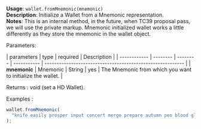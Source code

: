 **Usage**: `wallet.fromMnemonic(mnemonic)`  
**Description**: Initialize a Wallet from a Mnemonic representation.  
**Notes**: This is an internal method, in the future, when TC39 proposal pass, we will use the private markup. Mnemonic initialized wallet works a little differently as they store the mnemonic in the wallet object.

Parameters:

| parameters   | type     | required | Description |
| ------------ | -------- | -------- | ----------- | ---------------------------------------------------------- |
| **mnemonic** | Mnemonic | String   | yes         | The Mnemonic from which you want to initialize the wallet. |

Returns : void (set a HD Wallet).

Examples :

```js
wallet.fromMnemonic(
  "knife easily prosper input concert merge prepare autumn pen blood glance toilet"
);
```
